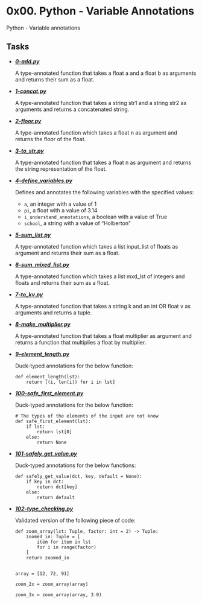 # 0x00. Python - Variable Annotations

Python - Variable annotations

## Tasks
- ***[0-add.py](https://github.com/10thcode/alx-backend-python/blob/main/0x00-python_variable_annotations/0-add.py)***

    A type-annotated function that takes a float a and a float b as arguments
    and returns their sum as a float. 

- ***[1-concat.py](https://github.com/10thcode/alx-backend-python/blob/main/0x00-python_variable_annotations/1-concat.py)***

    A type-annotated function that takes a string str1 and a string str2 as
    arguments and returns a concatenated string.

- ***[2-floor.py](https://github.com/10thcode/alx-backend-python/blob/main/0x00-python_variable_annotations/2-floor.py)***

    A type-annotated function which takes a float n as argument and returns the
    floor of the float.

- ***[3-to_str.py](https://github.com/10thcode/alx-backend-python/blob/main/0x00-python_variable_annotations/3-to_str.py)***

    A type-annotated function that takes a float n as argument and returns the
    string representation of the float.

- ***[4-define_variables.py](https://github.com/10thcode/alx-backend-python/blob/main/0x00-python_variable_annotations/4-define_variables.py)***

    Defines and annotates the following variables with the specified values:

    - `a`, an integer with a value of 1
    - `pi`, a float with a value of 3.14
    - `i_understand_annotations`, a boolean with a value of True
    - `school`, a string with a value of “Holberton”

- ***[5-sum_list.py](https://github.com/10thcode/alx-backend-python/blob/main/0x00-python_variable_annotations/5-sum_list.py)***

    A type-annotated function which takes a list input_list of floats as argument
    and returns their sum as a float.

- ***[6-sum_mixed_list.py](https://github.com/10thcode/alx-backend-python/blob/main/0x00-python_variable_annotations/6-sum_mixed_list.py)***

    A type-annotated function which takes a list mxd_lst of integers and floats
    and returns their sum as a float.

- ***[7-to_kv.py](https://github.com/10thcode/alx-backend-python/blob/main/0x00-python_variable_annotations/7-to_kv.py)***

    A type-annotated function that takes a string k and an int OR float v as
    arguments and returns a tuple.

- ***[8-make_multiplier.py](https://github.com/10thcode/alx-backend-python/blob/main/0x00-python_variable_annotations/8-make_multiplier.py)***

    A type-annotated function that takes a float multiplier as argument and
    returns a function that multiplies a float by multiplier.

- ***[9-element_length.py](https://github.com/10thcode/alx-backend-python/blob/main/0x00-python_variable_annotations/9-element_length.py)***

    Duck-typed annotations for the below function:
    ```
    def element_length(lst):
        return [(i, len(i)) for i in lst]
    ```

- ***[100-safe_first_element.py](https://github.com/10thcode/alx-backend-python/blob/main/0x00-python_variable_annotations/100-safe_first_element.py)***

    Duck-typed annotations for the below function:
    ```
    # The types of the elements of the input are not know
    def safe_first_element(lst):
        if lst:
            return lst[0]
        else:
            return None
    ```

- ***[101-safely_get_value.py](https://github.com/10thcode/alx-backend-python/blob/main/0x00-python_variable_annotations/101-safely_get_value.py)***

    Duck-typed annotations for the below functions:
    ```
    def safely_get_value(dct, key, default = None):
        if key in dct:
            return dct[key]
        else:
            return default
    ```

- ***[102-type_checking.py](https://github.com/10thcode/alx-backend-python/blob/main/0x00-python_variable_annotations/102-type_checking.py)***

    Validated version of the following piece of code:
    ```
    def zoom_array(lst: Tuple, factor: int = 2) -> Tuple:
        zoomed_in: Tuple = [
            item for item in lst
            for i in range(factor)
        ]
        return zoomed_in


    array = [12, 72, 91]

    zoom_2x = zoom_array(array)

    zoom_3x = zoom_array(array, 3.0)
    ```
